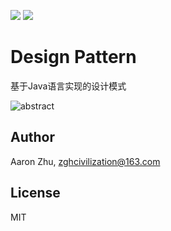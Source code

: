 ![](https://img.shields.io/badge/License-MIT-blueviolet)
![](https://img.shields.io/badge/Language-Java-brightgreen)

# Design Pattern
基于Java语言实现的设计模式

![abstract](https://i.loli.net/2020/07/01/cZpnV17SQeNH3Um.png)

## Author
Aaron Zhu, zghcivilization@163.com

## License
MIT
